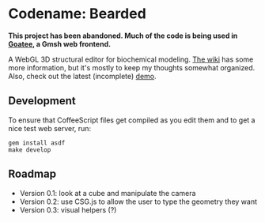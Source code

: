 # Codename: Bearded

**This project has been abandoned. Much of the code is being used in [Goatee][], a Gmsh web frontend.**

  [goatee]: https://github.com/ariofrio/goatee

A WebGL 3D structural editor for biochemical modeling. [The wiki][] has some more information, 
but it's mostly to keep my thoughts somewhat organized. Also, check out the latest (incomplete) [demo][].

  [the wiki]: https://github.com/ariofrio/bearded/wiki
  [demo]: http://ariofrio.github.com/bearded

## Development

To ensure that CoffeeScript files get compiled as you edit them and to get
a nice test web server, run:

    gem install asdf
    make develop

## Roadmap

 - Version 0.1: look at a cube and manipulate the camera
 - Version 0.2: use CSG.js to allow the user to type the geometry they want
 - Version 0.3: visual helpers (?)

